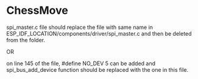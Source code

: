 # ChessMove

spi_master.c file should replace the file with same name in ESP_IDF_LOCATION/components/driver/spi_master.c and then be deleted from the folder.

OR

on line 145 of the file, #define NO_DEV 5 can be added and spi_bus_add_device function should be replaced with the one in this file.
